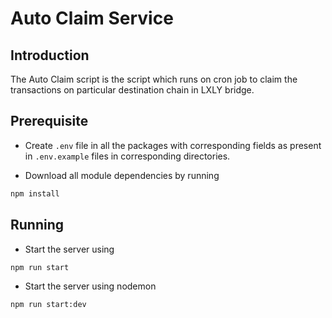 # Auto Claim Service

## Introduction

The Auto Claim script is the script which runs on cron job to claim the transactions on particular destination
chain in LXLY bridge.

## Prerequisite

- Create `.env` file in all the packages with corresponding fields as present in `.env.example` files in corresponding directories.

- Download all module dependencies by running
```bash
npm install
```

## Running

- Start the server using 
```bash
npm run start
```

- Start the server using nodemon
```bash
npm run start:dev
```

